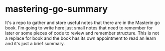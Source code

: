 # mastering-go-summary

It's a repo to gather and store useful notes that there are in the Masterin go book.
I'm going to write here just small notes that need to remember for later or some pieces of code to review and remember structure.
This is not a replace for book and the book has its own appointment to read an learn and it's just a brief summary.

